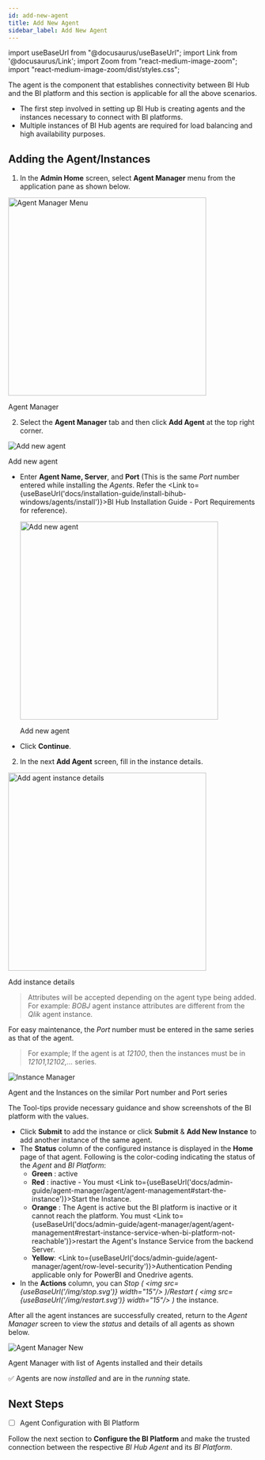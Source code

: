 ```yaml
---
id: add-new-agent
title: Add New Agent
sidebar_label: Add New Agent
---
```


import useBaseUrl from "@docusaurus/useBaseUrl";
import Link from '@docusaurus/Link';
import Zoom from "react-medium-image-zoom";
import "react-medium-image-zoom/dist/styles.css";

The agent is the component that establishes connectivity between BI Hub and
the BI platform and this section is applicable for all the above
scenarios. 
- The first step involved in setting up BI Hub is creating
agents and the instances necessary to connect with BI platforms.
- <Link to={useBaseUrl('docs/admin-guide/agent-manager/cluster')}>Multiple instances of BI Hub agents</Link> are required for load balancing and high availability purposes.

## Adding the Agent/Instances

1. In the **Admin Home** screen, select **Agent Manager** menu from the application pane as shown below.

 <div class="center">
  <Zoom>
    <img alt="Agent Manager Menu" height="400" src={useBaseUrl('/doc-images/admin-guide/agent/agent-manager-menu.png')}/>
  </Zoom>
  <p>Agent Manager</p>
 </div>

2. Select the **Agent Manager** tab and then click **Add Agent** at the top right corner.

  <div class="center">
    <Zoom>
      <img alt="Add new agent" src={useBaseUrl('/doc-images/admin-guide/agent/add-agent.png')}/>
    </Zoom>
    <p>Add new agent</p>
  </div>

  - Enter **Agent Name, Server**, and **Port** (This is the same *Port* number entered while installing the *Agents*. Refer the <Link to={useBaseUrl('docs/installation-guide/install-bihub-windows/agents/install')}>BI Hub Installation Guide - Port Requirements</Link> for reference).
    <div class="center">
      <Zoom>
        <img alt="Add new agent" height="400" src={useBaseUrl('/doc-images/admin-guide/agent/new-agent-form.png')}/>
      </Zoom>
      <p>Add new agent</p>
    </div>
  
  - Click **Continue**.

2. In the next **Add Agent** screen, fill in the instance details.

 <div class="center">
  <Zoom>
    <img alt="Add agent instance details" height="400" src={useBaseUrl('/doc-images/admin-guide/agent/add-agent-instance.png')}/>
  </Zoom>
  <p>Add instance details</p>
 </div>

 > Attributes will be accepted depending on the agent type being added.
 > For example: *BOBJ* agent instance attributes are different from the *Qlik* agent instance. 
  
 For easy maintenance, the *Port* number must be entered in the same series as that of the agent.
 > For example; If the agent is at *12100*, then the instances must be in *12101,12102,...* series.  
  <div class="center">
     <Zoom>
       <img alt="Instance Manager" src={useBaseUrl('/doc-images/admin-guide/agent/instance-manager.jpg')}/>
     </Zoom>
    <p>Agent and the Instances on the similar Port number and Port series</p>
  </div>

The Tool-tips provide necessary guidance and show screenshots of the BI platform with the values.

- Click **Submit** to add the instance or click **Submit** & **Add New Instance** to add another instance of the same agent.
 - The **Status** column of the configured instance is displayed in the **Home** page of that agent. Following is the color-coding indicating the status of the *Agent* and *BI Platform*:
   - <a id="color-green"><b>Green</b></a> : active
   - <a id="color-red"><b>Red</b></a> : inactive - You must <Link to={useBaseUrl('docs/admin-guide/agent-manager/agent/agent-management#start-the-instance')}>Start the Instance</Link>.
   - <a id="color-orange"><b>Orange</b></a> : The Agent is active but the BI platform is inactive or it cannot reach the platform. You must <Link to={useBaseUrl('docs/admin-guide/agent-manager/agent/agent-management#restart-instance-service-when-bi-platform-not-reachable')}>restart the Agent's Instance Service from the backend Server</Link>.
   - <a id="color-yellow"><b>Yellow</b></a>: <Link to={useBaseUrl('docs/admin-guide/agent-manager/agent/row-level-security')}>Authentication Pending</Link> applicable only for PowerBI and Onedrive agents.
 - In the **Actions** column, you can *Stop ( <img src={useBaseUrl('/img/stop.svg')} width="15"/> )/Restart ( <img src={useBaseUrl('/img/restart.svg')} width="15"/> )* the instance.

After all the agent instances are successfully created, return to the *Agent Manager* screen to view the *status* and details of all agents as shown below. 

<div class="center">
      <Zoom>
        <img alt="Agent Manager New" src={useBaseUrl('/doc-images/admin-guide/agent/agent-manager.png')}/>
      </Zoom>
	<p>Agent Manager with list of Agents installed and their details</p>
</div>


:white_check_mark: Agents are now *installed* and are in the *running* state.

## Next Steps

- [ ] Agent Configuration with BI Platform

Follow the next section to **Configure the BI Platform** and make the trusted connection between the respective *BI Hub Agent* and its *BI Platform*.
